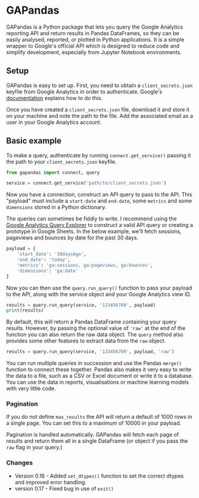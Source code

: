 # GAPandas
GAPandas is a Python package that lets you query the Google Analytics reporting API and return results in Pandas DataFrames, so they can be easily analysed, reported, or plotted in Python applications. It is a simple wrapper to Google's official API which is designed to reduce code and simplify development, especially from Jupyter Notebook environments.  

## Setup
GAPandas is easy to set up. First, you need to obtain a `client_secrets.json` keyfile from Google Analytics in order to authenticate. Google's [documentation](https://developers.google.com/analytics/devguides/config/mgmt/v3/quickstart/installed-py) explains how to do this. 

Once you have created a `client_secrets.json` file, download it and store it on your machine and note the path to the file. Add the associated email as a user in your Google Analytics account. 

## Basic example
To make a query, authenticate by running `connect.get_service()` passing it the path to your `client_secrets.json` keyfile. 

```python
from gapandas import connect, query

service = connect.get_service('path/to/client_secrets.json')
```

Now you have a connection, construct an API query to pass to the API. This "payload" must include a `start-date` and `end-date`, some `metrics` and some `dimensions` stored in a Python dictionary. 

The queries can sometimes be fiddly to write. I recommend using the [Google Analytics Query Explorer](https://ga-dev-tools.appspot.com/query-explorer/) to construct a valid API query or creating a prototype in Google Sheets. In the below example, we'll fetch sessions, pageviews and bounces by date for the past 30 days.


```python
payload = {
    'start_date': '30daysAgo',
    'end_date': 'today',
    'metrics': 'ga:sessions, ga:pageviews, ga:bounces',
    'dimensions': 'ga:date'
}
```

Now you can then use the `query.run_query()` function to pass your payload to the API, along with the service object and your Google Analytics view ID.

```python
results = query.run_query(service, '123456789', payload)
print(results)
```  
By default, this will return a Pandas DataFrame containing your query results. However, by passing the optional value of `'raw'` at the end of the function you can also return the raw data object. The `query` method also provides some other features to extract data from the `raw` object. 

```python
results = query.run_query(service, '123456789', payload, 'raw')
``` 

You can run multiple queries in succession and use the Pandas `merge()` function to connect these together. Pandas also makes it very easy to write the data to a file, such as a CSV or Excel document or write it to a database. You can use the data in reports, visualisations or machine learning models with very little code.

### Pagination
If you do not define `max_results` the API will return a default of 1000 rows in a single page. You can set this to a maximum of 10000 in your payload. 

Pagination is handled automatically. GAPandas will fetch each page of results and return them all in a single DataFrame (or object if you pass the `raw` flag in your query.)

### Changes

* Version 0.16 - Added `set_dtypes()` function to set the correct dtypes and improved error handling. 
* version 0.17 - Fixed bug in use of `exit()`
